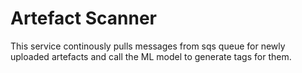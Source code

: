 # Artefact Scanner
This service continously pulls messages from sqs queue for newly uploaded artefacts and call the ML model to generate tags for them.